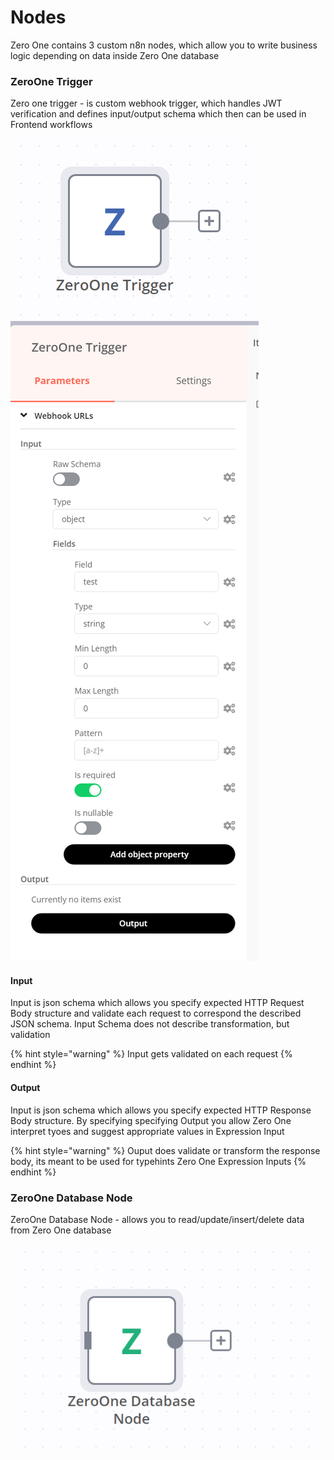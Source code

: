 # Nodes

Zero One contains 3 custom n8n nodes, which allow you to write business logic depending on data inside Zero One database

### ZeroOne Trigger

Zero one trigger - is custom webhook trigger, which handles JWT verification and defines input/output schema which then can be used in Frontend workflows

<img src="../.gitbook/assets/image (1) (1) (1).png" alt="" data-size="original">![](<../.gitbook/assets/image (2) (1) (1).png>)

#### Input

Input is json schema which allows you specify expected HTTP Request Body structure and validate each request to correspond the described JSON schema. Input Schema does not describe transformation, but validation

{% hint style="warning" %}
Input gets validated on each request
{% endhint %}

#### Output

Input is json schema which allows you specify expected HTTP Response Body structure. By specifying specifying Output you allow Zero One interpret tyoes and suggest appropriate values in Expression Input

{% hint style="warning" %}
Ouput does validate or transform the response body, its meant to be used for typehints Zero One Expression Inputs
{% endhint %}

### ZeroOne Database Node

ZeroOne Database Node - allows you to read/update/insert/delete data from Zero One database

![](../.gitbook/assets/image.png)

